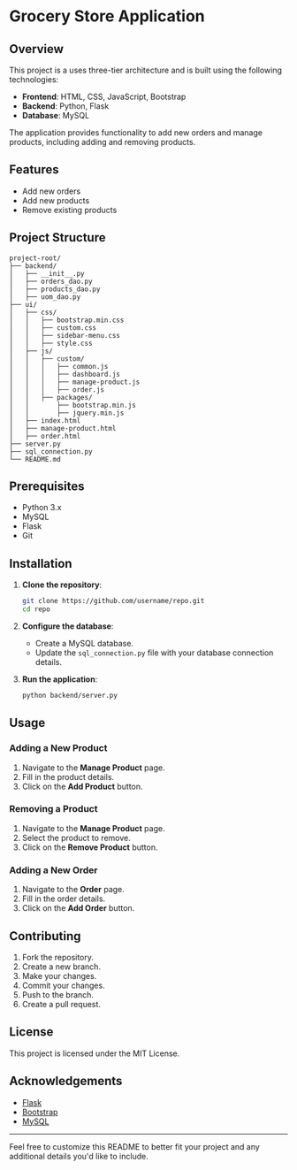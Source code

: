 # Grocery Store Application

## Overview

This project is a uses three-tier architecture and is built using the following technologies:

- **Frontend**: HTML, CSS, JavaScript, Bootstrap
- **Backend**: Python, Flask
- **Database**: MySQL

The application provides functionality to add new orders and manage products, including adding and removing products.

## Features

- Add new orders
- Add new products
- Remove existing products

## Project Structure

```
project-root/
├── backend/
│   ├── __init__.py
│   ├── orders_dao.py
│   ├── products_dao.py
│   ├── uom_dao.py
├── ui/
│   ├── css/
│   │   ├── bootstrap.min.css
│   │   ├── custom.css
│   │   ├── sidebar-menu.css
│   │   ├── style.css
│   ├── js/
│   │   ├── custom/
│   │   │   ├── common.js
│   │   │   ├── dashboard.js
│   │   │   ├── manage-product.js
│   │   │   ├── order.js
│   │   ├── packages/
│   │       ├── bootstrap.min.js
│   │       ├── jquery.min.js
│   ├── index.html
│   ├── manage-product.html
│   ├── order.html
├── server.py
├── sql_connection.py
└── README.md
```

## Prerequisites

- Python 3.x
- MySQL
- Flask
- Git

## Installation

1. **Clone the repository**:
   ```sh
   git clone https://github.com/username/repo.git
   cd repo
   ```

2. **Configure the database**:
   - Create a MySQL database.
   - Update the `sql_connection.py` file with your database connection details.

3. **Run the application**:
   ```sh
   python backend/server.py
   ```

## Usage

### Adding a New Product

1. Navigate to the **Manage Product** page.
2. Fill in the product details.
3. Click on the **Add Product** button.

### Removing a Product

1. Navigate to the **Manage Product** page.
2. Select the product to remove.
3. Click on the **Remove Product** button.

### Adding a New Order

1. Navigate to the **Order** page.
2. Fill in the order details.
3. Click on the **Add Order** button.

## Contributing

1. Fork the repository.
2. Create a new branch.
3. Make your changes.
4. Commit your changes.
5. Push to the branch.
6. Create a pull request.

## License

This project is licensed under the MIT License.

## Acknowledgements

- [Flask](https://flask.palletsprojects.com/)
- [Bootstrap](https://getbootstrap.com/)
- [MySQL](https://www.mysql.com/)

---

Feel free to customize this README to better fit your project and any additional details you'd like to include.
